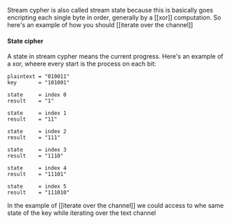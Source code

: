 Stream cypher is also called stream state because this is basically goes encripting each single byte in order, generally by a [[xor]] computation. 
So here's an example of how you should  [[iterate over the channel]]
#### State cipher
A state in stream cypher means the current progress. 
Here's an example of a xor, wheere every start is the process on each bit:
```
plaintext = "010011"
key       = "101001"

state     = index 0
result    = "1"

state     = index 1
result    = "11"

state     = index 2
result    = "111"

state     = index 3
result    = "1110"

state     = index 4
result    = "11101"

state     = index 5
result    = "111010"
```

In the example of [[iterate over the channel]] we could access to whe same state of the key while iterating over the text channel
